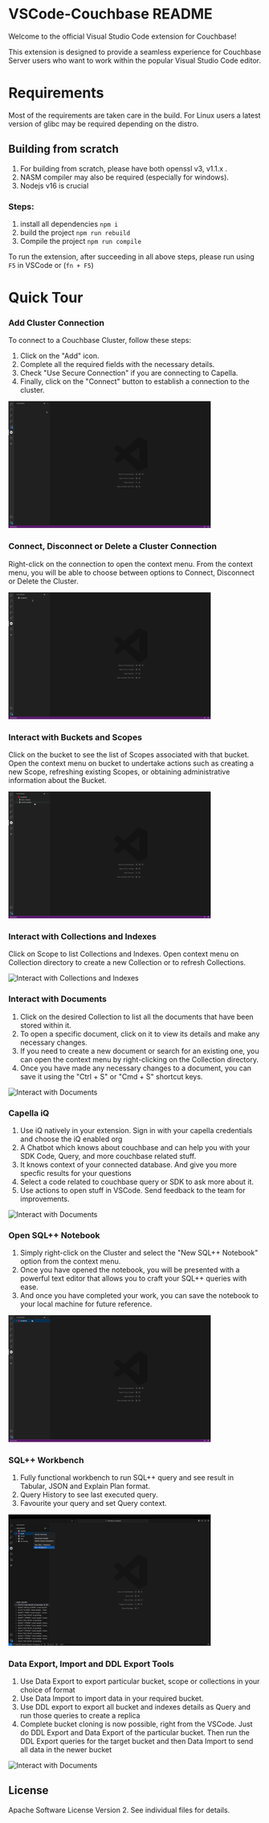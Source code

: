 # VSCode-Couchbase README

Welcome to the official Visual Studio Code extension for Couchbase!

This extension is designed to provide a seamless experience for Couchbase Server users who want to work within the popular Visual Studio Code editor. 

# Requirements
Most of the requirements are taken care in the build. For Linux users a latest version of glibc may be required depending on the distro.

## Building from scratch
1. For building from scratch, please have both openssl v3, v1.1.x .
2. NASM compiler may also be required (especially for windows). 
3. Nodejs v16 is crucial

### Steps: 
1. install all dependencies `npm i` 
2. build the project `npm run rebuild`
3. Compile the project `npm run compile`

To run the extension, after succeeding in all above steps, please run using `F5` in VSCode or (`fn + F5`)

# Quick Tour

### Add Cluster Connection
To connect to a Couchbase Cluster, follow these steps:
1. Click on the "Add" icon.
2. Complete all the required fields with the necessary details.
3. Check "Use Secure Connection" if you are connecting to Capella.
4. Finally, click on the "Connect" button to establish a connection to the cluster.

<img src="gifs/AddConnection.gif" height="80%" width="80%" alt="Add Connection to Cluster" />

### Connect, Disconnect or Delete a Cluster Connection
Right-click on the connection to open the context menu. From the context menu, you will be able to choose between options to Connect, Disconnect or Delete the Cluster.

<img src="gifs/Connection.gif" height="80%" width="80%" alt="Connect/Disconnect to Cluster" />

### Interact with Buckets and Scopes
Click on the bucket to see the list of Scopes associated with that bucket. Open the context menu on bucket to undertake actions such as creating a new Scope, refreshing existing Scopes, or obtaining administrative information about the Bucket.

<img src="gifs/InteractWithBuckets.gif" height="80%" width="80%" alt="Interact with Buckets and Scopes" />

### Interact with Collections and Indexes
Click on Scope to list Collections and Indexes. Open context menu on Collection directory to create a new Collection or to refresh Collections.

<img src="gifs/InteractWithCollectionIndexes.gif" height="80%" width="80%" alt="Interact with Collections and Indexes" />


### Interact with Documents
1. Click on the desired Collection to list all the documents that have been stored within it.
2. To open a specific document, click on it to view its details and make any necessary changes.
3. If you need to create a new document or search for an existing one, you can open the context menu by right-clicking on the Collection directory.
4. Once you have made any necessary changes to a document, you can save it using the "Ctrl + S" or "Cmd + S" shortcut keys.

<img src="gifs/InteractWithDocuments.gif" height="80%" width="80%" alt="Interact with Documents" />

### Capella iQ
1. Use iQ natively in your extension. Sign in with your capella credentials and choose the iQ enabled org
2. A Chatbot which knows about couchbase and can help you with your SDK Code, Query, and more couchbase related stuff.
3. It knows context of your connected database. And give you more specfic results for your questions
4. Select a code related to couchbase query or SDK to ask more about it.
5. Use actions to open stuff in VSCode. Send feedback to the team for improvements.

<img src="gifs/iQDemo.gif" height="80%" width="80%" alt="Interact with Documents" />

### Open SQL++ Notebook
1. Simply right-click on the Cluster and select the "New SQL++ Notebook" option from the context menu.
2. Once you have opened the notebook, you will be presented with a powerful text editor that allows you to craft your SQL++ queries with ease.
3. And once you have completed your work, you can save the notebook to your local machine for future reference.

<img src="gifs/QueryNotebook.gif" height="80%" width="80%" alt="Interact with Documents" />

### SQL++ Workbench
1. Fully functional workbench to run SQL++ query and see result in Tabular, JSON and Explain Plan format.
2. Query History to see last executed query.
3. Favourite your query and set Query context.

<img src="gifs/workbench.gif" height="80%" width="80%" alt="Interact with Documents" />

### Data Export, Import and DDL Export Tools
1. Use Data Export to export particular bucket, scope or collections in your choice of format
2. Use Data Import to import data in your required bucket.
3. Use DDL export to export all bucket and indexes details as Query and run those queries to create a replica
4. Complete bucket cloning is now possible, right from the VSCode. Just do DDL Export and Data Export of the particular bucket. Then run the DDL Export queries for the target bucket and then Data Import to send all data in the newer bucket

<img src="gifs/DataTools.gif" height="80%" width="80%" alt="Interact with Documents" />


## License
Apache Software License Version 2.  See individual files for details.
